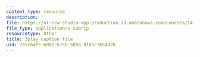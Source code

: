 ```yaml
---
content_type: resource
description: ''
file: https://ol-ocw-studio-app-production.s3.amazonaws.com/courses/14-13-psychology-and-economics-spring-2020/7e5c64f56d01675b509a8185c7654d2b_ik1gdNwHLiY.srt
file_type: application/x-subrip
resourcetype: Other
title: 3play caption file
uid: 7e5c64f5-6d01-675b-509a-8185c7654d2b
---
```

